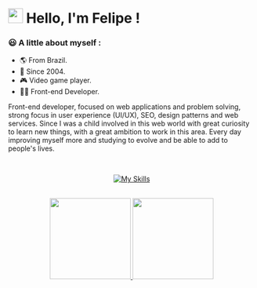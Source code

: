 
# <img src="https://media.giphy.com/media/hvRJCLFzcasrR4ia7z/giphy.gif" width="30" > Hello, I'm Felipe !

 <h3>😃 A little about myself :</h3>

- 🌎 From Brazil.
- 👶 Since 2004.
- 🎮 Video game player.
- 👨‍🎓 Front-end Developer.

<div>
    <p>
        Front-end developer, focused on web applications and problem solving, strong focus in user experience (UI/UX), SEO, design patterns and web services.
        Since I was a child involved in this web world with great curiosity to learn new things, with a great ambition to work in this area.
        Every day improving myself more and studying to evolve and be able to add to people's lives.
    </p>
</div>

<br>

<div style="display: inline_block" align="center">

[![My Skills](https://skillicons.dev/icons?i=js,html,css,react,ts,nextjs,tailwind,sass,styledcomponents,nodejs)](https://skillicons.dev)

</div>

<br>

<div align="center">
  <a href="https://github.com/felipesantos5">
  <img height="165em" src="https://github-readme-stats.vercel.app/api?username=felipesantos5&show_icons=true&theme=radical&count_private=true&include_all_commits=true"/>
  <img height="165em" src="https://github-readme-stats.vercel.app/api/top-langs/?username=felipesantos5&layout=compact&langs_count=7&theme=radical"/>

</div>

